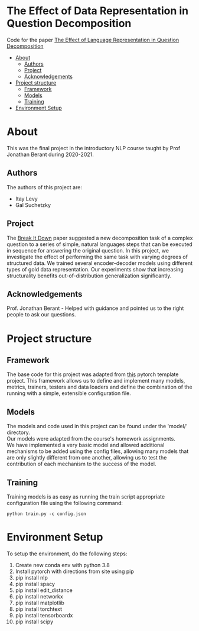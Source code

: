 # The Effect of Data Representation in Question Decomposition
Code for the paper [The Effect of Language Representation in Question Decomposition](The_Effect_of_Language_Representation_in_Question_Decomposition.pdf)


* [About](#About)
    * [Authors](#Authors)
    * [Project](#Project)
    * [Acknowledgements](#Acknowledgements)
* [Project structure](#Project-structure)
    * [Framework](#Framework)
    * [Models](#Models)
    * [Training](#Training)
* [Environment Setup](#Environment-Setup)
# About
This was the final project in the introductory NLP course taught by Prof Jonathan Berant during 2020-2021.

## Authors
The authors of this project are:
- Itay Levy
- Gal Suchetzky

## Project
The [Break It Down](https://github.com/allenai/Break) paper suggested a new decomposition task of a complex question to a series of simple, natural languages steps that can be executed in sequence for answering the original
question. In this project, we investigate the effect of performing the same task with varying
degrees of structured data. We trained several
encoder-decoder models using different types
of gold data representation. Our experiments
show that increasing structurality benefits out-of-distribution generalization significantly.

## Acknowledgements
Prof. Jonathan Berant - Helped with guidance and pointed us to the right people to ask our questions.


# Project structure
## Framework
The base code for this project was adapted from [this](https://github.com/victoresque/pytorch-template) pytorch 
template project.
This framework allows us to define and implement many models, metrics, trainers, testers and data loaders and define 
the combination of the running with a simple, extensible configuration file.

## Models
The models and code used in this project can be found under the 'model/' directory. <br>
Our models were adapted from the course's homework assignments. <br>
We have implemented a very basic model and allowed additional mechanisms to be added using the config files, 
allowing many models that are only slightly different from one another, allowing us to test the contribution of each 
mechanism to the success of the model.

## Training
Training models is as easy as running the train script appropriate configuration file using the following command:<br>
```
python train.py -c config.json
```

# Environment Setup
To setup the environment, do the following steps:
1. Create new conda env with python 3.8
2. Install pytorch with directions from site using pip
3. pip install nlp
4. pip install spacy
5. pip install edit_distance
6. pip install networkx
7. pip install matplotlib
8. pip install torchtext
9. pip install tensorboardx
10. pip install scipy
